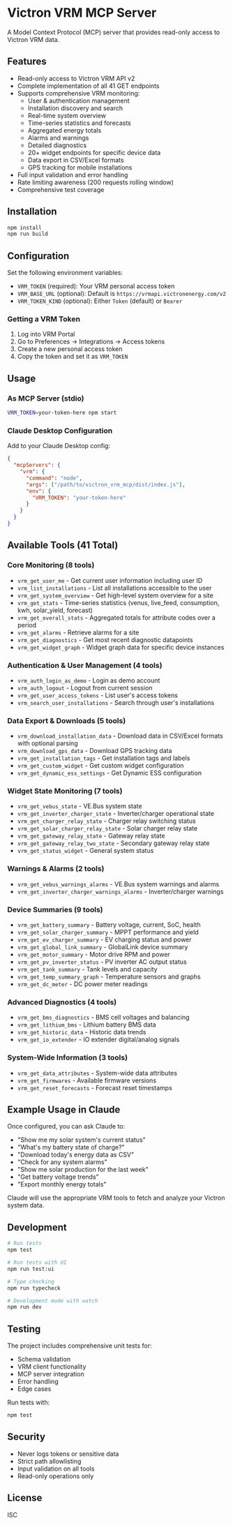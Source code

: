 # Victron VRM MCP Server

A Model Context Protocol (MCP) server that provides read-only access to Victron VRM data.

## Features

- Read-only access to Victron VRM API v2
- Complete implementation of all 41 GET endpoints
- Supports comprehensive VRM monitoring:
  - User & authentication management
  - Installation discovery and search
  - Real-time system overview
  - Time-series statistics and forecasts
  - Aggregated energy totals
  - Alarms and warnings
  - Detailed diagnostics
  - 20+ widget endpoints for specific device data
  - Data export in CSV/Excel formats
  - GPS tracking for mobile installations
- Full input validation and error handling
- Rate limiting awareness (200 requests rolling window)
- Comprehensive test coverage

## Installation

```bash
npm install
npm run build
```

## Configuration

Set the following environment variables:

- `VRM_TOKEN` (required): Your VRM personal access token
- `VRM_BASE_URL` (optional): Default is `https://vrmapi.victronenergy.com/v2`
- `VRM_TOKEN_KIND` (optional): Either `Token` (default) or `Bearer`

### Getting a VRM Token

1. Log into VRM Portal
2. Go to Preferences → Integrations → Access tokens
3. Create a new personal access token
4. Copy the token and set it as `VRM_TOKEN`

## Usage

### As MCP Server (stdio)

```bash
VRM_TOKEN=your-token-here npm start
```

### Claude Desktop Configuration

Add to your Claude Desktop config:

```json
{
  "mcpServers": {
    "vrm": {
      "command": "node",
      "args": ["/path/to/victron_vrm_mcp/dist/index.js"],
      "env": {
        "VRM_TOKEN": "your-token-here"
      }
    }
  }
}
```

## Available Tools (41 Total)

### Core Monitoring (8 tools)
- `vrm_get_user_me` - Get current user information including user ID
- `vrm_list_installations` - List all installations accessible to the user
- `vrm_get_system_overview` - Get high-level system overview for a site
- `vrm_get_stats` - Time-series statistics (venus, live_feed, consumption, kwh, solar_yield, forecast)
- `vrm_get_overall_stats` - Aggregated totals for attribute codes over a period
- `vrm_get_alarms` - Retrieve alarms for a site
- `vrm_get_diagnostics` - Get most recent diagnostic datapoints
- `vrm_get_widget_graph` - Widget graph data for specific device instances

### Authentication & User Management (4 tools)
- `vrm_auth_login_as_demo` - Login as demo account
- `vrm_auth_logout` - Logout from current session
- `vrm_get_user_access_tokens` - List user's access tokens
- `vrm_search_user_installations` - Search through user's installations

### Data Export & Downloads (5 tools)
- `vrm_download_installation_data` - Download data in CSV/Excel formats with optional parsing
- `vrm_download_gps_data` - Download GPS tracking data
- `vrm_get_installation_tags` - Get installation tags and labels
- `vrm_get_custom_widget` - Get custom widget configuration
- `vrm_get_dynamic_ess_settings` - Get Dynamic ESS configuration

### Widget State Monitoring (7 tools)
- `vrm_get_vebus_state` - VE.Bus system state
- `vrm_get_inverter_charger_state` - Inverter/charger operational state
- `vrm_get_charger_relay_state` - Charger relay switching status
- `vrm_get_solar_charger_relay_state` - Solar charger relay state
- `vrm_get_gateway_relay_state` - Gateway relay state
- `vrm_get_gateway_relay_two_state` - Secondary gateway relay state
- `vrm_get_status_widget` - General system status

### Warnings & Alarms (2 tools)
- `vrm_get_vebus_warnings_alarms` - VE.Bus system warnings and alarms
- `vrm_get_inverter_charger_warnings_alarms` - Inverter/charger warnings

### Device Summaries (9 tools)
- `vrm_get_battery_summary` - Battery voltage, current, SoC, health
- `vrm_get_solar_charger_summary` - MPPT performance and yield
- `vrm_get_ev_charger_summary` - EV charging status and power
- `vrm_get_global_link_summary` - GlobalLink device summary
- `vrm_get_motor_summary` - Motor drive RPM and power
- `vrm_get_pv_inverter_status` - PV inverter AC output status
- `vrm_get_tank_summary` - Tank levels and capacity
- `vrm_get_temp_summary_graph` - Temperature sensors and graphs
- `vrm_get_dc_meter` - DC power meter readings

### Advanced Diagnostics (4 tools)
- `vrm_get_bms_diagnostics` - BMS cell voltages and balancing
- `vrm_get_lithium_bms` - Lithium battery BMS data
- `vrm_get_historic_data` - Historic data trends
- `vrm_get_io_extender` - IO extender digital/analog signals

### System-Wide Information (3 tools)
- `vrm_get_data_attributes` - System-wide data attributes
- `vrm_get_firmwares` - Available firmware versions
- `vrm_get_reset_forecasts` - Forecast reset timestamps

## Example Usage in Claude

Once configured, you can ask Claude to:

- "Show me my solar system's current status"
- "What's my battery state of charge?"
- "Download today's energy data as CSV"
- "Check for any system alarms"
- "Show me solar production for the last week"
- "Get battery voltage trends"
- "Export monthly energy totals"

Claude will use the appropriate VRM tools to fetch and analyze your Victron system data.

## Development

```bash
# Run tests
npm test

# Run tests with UI
npm run test:ui

# Type checking
npm run typecheck

# Development mode with watch
npm run dev
```

## Testing

The project includes comprehensive unit tests for:
- Schema validation
- VRM client functionality
- MCP server integration
- Error handling
- Edge cases

Run tests with:

```bash
npm test
```

## Security

- Never logs tokens or sensitive data
- Strict path allowlisting
- Input validation on all tools
- Read-only operations only

## License

ISC